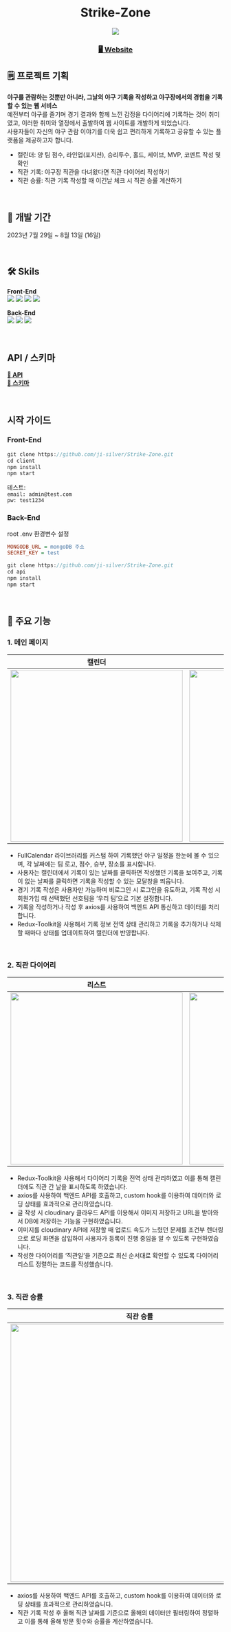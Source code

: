 

<div align="center">
  
# Strike-Zone
 
<img src="https://github.com/ji-silver/Strike-Zone/assets/59919953/7182d4f4-4933-42ef-821c-249369c0994e">
 
### <a href="http://strikezone.jisilver.shop/">🖥️ Website</a>
</div>


## 🗒️ 프로젝트 기획
**야구를 관람하는 것뿐만 아니라, 그날의 야구 기록을 작성하고 야구장에서의 경험을 기록할 수 있는 웹 서비스** <br />
예전부터 야구를 즐기며 경기 결과와 함께 느낀 감정을 다이어리에 기록하는 것이 취미였고, 이러한 취미와 열정에서 출발하여 웹 사이트를 개발하게 되었습니다.<br />
사용자들이 자신의 야구 관람 이야기를 더욱 쉽고 편리하게 기록하고 공유할 수 있는 플랫폼을 제공하고자 합니다.

- 캘린더: 양 팀 점수, 라인업(포지션), 승리투수, 홀드, 세이브, MVP, 코멘트 작성 및 확인
- 직관 기록: 야구장 직관을 다녀왔다면 직관 다이어리 작성하기
- 직관 승률: 직관 기록 작성할 때 이긴날 체크 시 직관 승률 계산하기

<br />

## 📅 개발 기간
2023년 7월 29일 ~ 8월 13일 (16일)

<br />

## 🛠 Skils
****Front-End**** <br />
<img src="https://img.shields.io/badge/React-61DAFB?style=for-the-badge&logo=React&logoColor=black"/>
<img src="https://img.shields.io/badge/Redux-764ABC?style=for-the-badge&logo=Redux&logoColor=white"/>
<img src="https://img.shields.io/badge/Sass-CC6699?style=for-the-badge&logo=Sass&logoColor=white"/>
<img src="https://img.shields.io/badge/styled--components-DB7093?style=for-the-badge&logo=styled-components&logoColor=white"/>

****Back-End**** <br />
<img src="https://img.shields.io/badge/Node.js-339933?style=for-the-badge&logo=Node.js&logoColor=white"/>
<img src="https://img.shields.io/badge/MongoDB-47A248?style=for-the-badge&logo=MongoDB&logoColor=white"/>
<img src="https://img.shields.io/badge/Express.js-000000?style=for-the-badge&logo=express&logoColor=white"/>

<br />

## API / 스키마
<a href="https://www.notion.so/830dc7a1eabe4632a9f76e3796e9dcf5?v=3575e23e23844143b39e4da754852ff7&pvs=4" target="_blank">**📗 API**</a> <br />
<a href="https://www.notion.so/a21ed8e8164449f4be611106b5f65f81?pvs=4" target="_blank">**📕 스키마**</a>

<br />

## 시작 가이드
### Front-End
```javascript
git clone https://github.com/ji-silver/Strike-Zone.git
cd client
npm install
npm start
```
테스트:<br/>
`email: admin@test.com`<br/>
`pw: test1234`

### Back-End
root .env 환경변수 설정
```ini
MONGODB_URL = mongoDB 주소
SECRET_KEY = test
```

```javascript
git clone https://github.com/ji-silver/Strike-Zone.git
cd api
npm install
npm start
```

<br />

## 📌 주요 기능
### 1. 메인 페이지

|캘린더|기록 모달|
|------|------|
|<img src="https://github.com/ji-silver/Player/assets/59919953/e5e7ae58-1a4b-4b96-b375-ad5e1bd032ec" width="400" height="auto"/>|<img src="https://github.com/ji-silver/Player/assets/59919953/83dbd54a-237d-4acd-b40b-b7e4567d086a" width="400" height="auto"/>|

- FullCalendar 라이브러리를 커스텀 하여 기록했던 야구 일정을 한눈에 볼 수 있으며, 각 날짜에는 팀 로고, 점수, 승부, 장소를 표시합니다.
- 사용자는 캘린더에서 기록이 있는 날짜를 클릭하면 작성했던 기록을 보여주고, 기록이 없는 날짜를 클릭하면 기록을 작성할 수 있는 모달창을 띄웁니다.
- 경기 기록 작성은 사용자만 가능하며 비로그인 시 로그인을 유도하고, 기록 작성 시 회원가입 때 선택했던 선호팀을 ‘우리 팀’으로 기본 설정합니다.
- 기록을 작성하거나 작성 후 axios를 사용하여 백엔드 API 통신하고 데이터를 처리합니다.
- Redux-Toolkit을 사용해서 기록 정보 전역 상태 관리하고 기록을 추가하거나 삭제할 때마다 상태를 업데이트하여 캘린더에 반영합니다.

<br />

### 2. 직관 다이어리

|리스트|글 작성 확인|
|------|------|
|<img src="https://github.com/ji-silver/Player/assets/59919953/575772fb-746b-4e35-8514-f346db5dcc8a" width="400" height="auto"/>|<img src="https://github.com/ji-silver/Player/assets/59919953/eba22ccf-7729-4737-9947-ab08c488856b" width="400" height="auto"/>|

- Redux-Toolkit을 사용해서 다이어리 기록을 전역 상태 관리하였고 이를 통해 캘린더에도 직관 간 날을 표시하도록 하였습니다.
- axios를 사용하여 백엔드 API를 호출하고, custom hook를 이용하여 데이터와 로딩 상태를 효과적으로 관리하였습니다.
- 글 작성 시 cloudinary 클라우드 API를 이용해서 이미지 저장하고 URL을 받아와서 DB에 저장하는 기능을 구현하였습니다.
- 이미지를 cloudinary API에 저장할 때 업로드 속도가 느렸던 문제를 조건부 렌더링으로 로딩 화면을 삽입하여 사용자가 등록이 진행 중임을 알 수 있도록 구현하였습니다.
- 작성한 다이어리를 ‘직관일’을 기준으로 최신 순서대로 확인할 수 있도록 다이어리 리스트 정렬하는 코드를 작성했습니다.

<br />

### 3. 직관 승률

|직관 승률|모바일|
|------|------|
|<img src="https://github.com/ji-silver/Player/assets/59919953/6722e789-e1d7-4f87-8ed0-cf2f003a2034" width="600" height="auto"/>|<img src="https://github.com/ji-silver/Player/assets/59919953/8a2ca736-9a6a-4825-9bc9-e0e2adab23bc" width="auto" height="300"/>|

- axios를 사용하여 백엔드 API를 호출하고, custom hook를 이용하여 데이터와 로딩 상태를 효과적으로 관리하였습니다.
- 직관 기록 작성 후 올해 직관 날짜를 기준으로 올해의 데이터만 필터링하여 정렬하고 이를 통해 올해 방문 횟수와 승률을 계산하였습니다.
